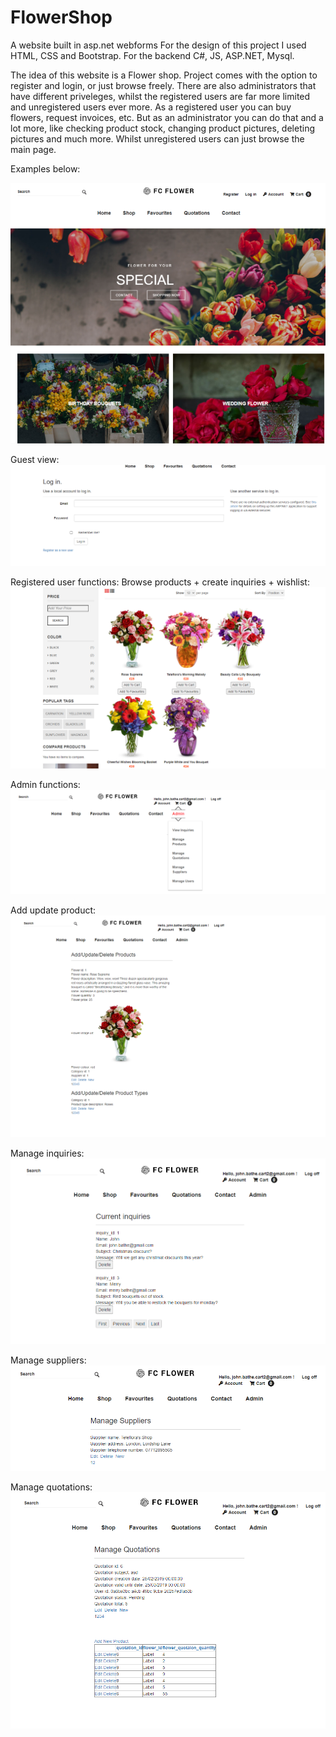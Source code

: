 # FlowerShop
A website built in asp.net webforms
For the design of this project I used HTML, CSS and Bootstrap. For the backend C#, JS, ASP.NET, Mysql.

The idea of this website is a Flower shop. Project comes with the option to register and login, or just browse freely. There are also administrators that have different priveleges, whilst the registered users are far more limited and unregistered users ever more. As a registered user you can buy flowers, request invoices, etc. But as an administrator you can do that and a lot more, like checking product stock, changing product pictures, deleting pictures and much more. Whilst unregistered users can just browse the main page.

Examples below:

![alt text](https://github.com/georgipetrov98/FlowerShop/blob/main/Content/img/product/Home.png)

Guest view: ![alt text](https://github.com/georgipetrov98/FlowerShop/blob/main/Content/img/product/Unregistered.png)

Registered user functions: 
Browse products + create inquiries + wishlist: ![alt text](https://github.com/georgipetrov98/FlowerShop/blob/main/Content/img/product/Shopping.png)

Admin functions: ![alt text](https://github.com/georgipetrov98/FlowerShop/blob/main/Content/img/product/AdminView.png)

Add update product: ![alt text](https://github.com/georgipetrov98/FlowerShop/blob/main/Content/img/product/AddUpdateProductsAdmin.png)

Manage inquiries: ![alt text](https://github.com/georgipetrov98/FlowerShop/blob/main/Content/img/product/InquiriesAdmin.png)

Manage suppliers: ![alt text](https://github.com/georgipetrov98/FlowerShop/blob/main/Content/img/product/ManageSuppliers.png)

Manage quotations: ![alt text](https://github.com/georgipetrov98/FlowerShop/blob/main/Content/img/product/ManageQuotations.png)


